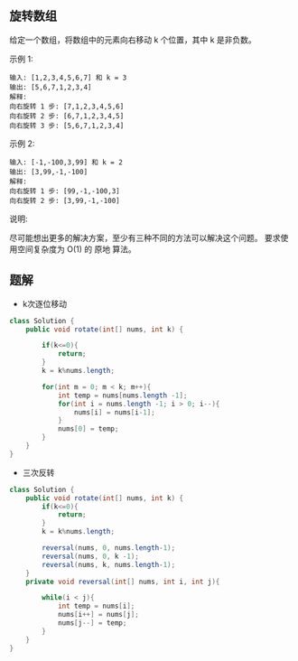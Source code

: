## 旋转数组

给定一个数组，将数组中的元素向右移动 k 个位置，其中 k 是非负数。

示例 1:

```
输入: [1,2,3,4,5,6,7] 和 k = 3
输出: [5,6,7,1,2,3,4]
解释:
向右旋转 1 步: [7,1,2,3,4,5,6]
向右旋转 2 步: [6,7,1,2,3,4,5]
向右旋转 3 步: [5,6,7,1,2,3,4]
```

示例 2:

```
输入: [-1,-100,3,99] 和 k = 2
输出: [3,99,-1,-100]
解释:
向右旋转 1 步: [99,-1,-100,3]
向右旋转 2 步: [3,99,-1,-100]
```

说明:

尽可能想出更多的解决方案，至少有三种不同的方法可以解决这个问题。
要求使用空间复杂度为 O(1) 的 原地 算法。

## 题解

* k次逐位移动

```java
class Solution {
    public void rotate(int[] nums, int k) {

        if(k<=0){
            return;
        }
        k = k%nums.length;

        for(int m = 0; m < k; m++){
            int temp = nums[nums.length -1];
            for(int i = nums.length -1; i > 0; i--){
                nums[i] = nums[i-1];
            }
            nums[0] = temp;
        }
    }
}
```

* 三次反转

```java
class Solution {
    public void rotate(int[] nums, int k) {
        if(k<=0){
            return;
        }
        k = k%nums.length;

        reversal(nums, 0, nums.length-1);
        reversal(nums, 0, k -1);
        reversal(nums, k, nums.length-1);
    }
    private void reversal(int[] nums, int i, int j){

        while(i < j){
            int temp = nums[i];
            nums[i++] = nums[j];
            nums[j--] = temp;
        }
    }
}
```
